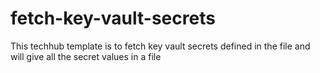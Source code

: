 # fetch-key-vault-secrets
This techhub template is to fetch key vault secrets defined in the file and will give all the secret values in a file
